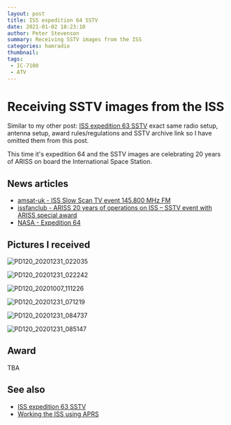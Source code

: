 ```yaml
---
layout: post
title: ISS expedition 64 SSTV
date: 2021-01-02 18:23:10
author: Peter Stevenson
summary: Receiving SSTV images from the ISS
categories: hamradio
thumbnail:
tags:
 - IC-7100
 - ATV
---
```


# Receiving SSTV images from the ISS

Similar to my other post: [ISS expedition 63 SSTV](https://2e0pgs.github.io/blog/hamradio/2020/10/11/iss-expedition-63-sstv/) exact same radio setup, antenna setup, award rules/regulations and SSTV archive link so I have omitted them from this post.

This time it's expedition 64 and the SSTV images are celebrating 20 years of ARISS on board the International Space Station.

## News articles

* [amsat-uk - ISS Slow Scan TV event 145.800 MHz FM](https://amsat-uk.org/2020/12/21/iss-slow-scan-tv-event-145-800-mhz-fm/)
* [issfanclub - ARISS 20 years of operations on ISS – SSTV event with ARISS special award](https://issfanclub.eu/2020/12/21/ariss-20-years-of-operations-on-iss-sstv-event-with-ariss-special-award/)
* [NASA - Expedition 64](https://www.nasa.gov/mission_pages/station/expeditions/expedition64/index.html)

## Pictures I received

![PD120_20201231_022035](/blog/assets/2021-01-02/PD120_20201231_022035.png)

![PD120_20201231_022242](/blog/assets/2021-01-02/PD120_20201231_022242.png)

![PD120_20201007_111226](/blog/assets/2021-01-02/PD120_20201231_035426.png)

![PD120_20201231_071219](/blog/assets/2021-01-02/PD120_20201231_071219.png)

![PD120_20201231_084737](/blog/assets/2021-01-02/PD120_20201231_084737.png)

![PD120_20201231_085147](/blog/assets/2021-01-02/PD120_20201231_085147.png)

## Award

TBA

## See also

* [ISS expedition 63 SSTV](https://2e0pgs.github.io/blog/hamradio/2020/10/11/iss-expedition-63-sstv/)
* [Working the ISS using APRS](https://2e0pgs.github.io/blog/hamradio/2020/10/02/working-the-iss-using-aprs/)